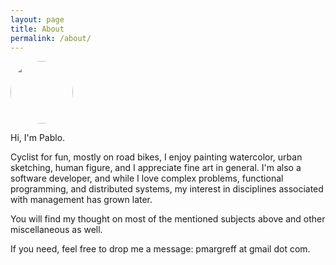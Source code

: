 ```yaml
---
layout: page
title: About
permalink: /about/
---
```

<img src="{{site.baseurl}}/images/me.jpg" height="auto" width="100" style="border-radius:50%">


Hi, I'm Pablo.

Cyclist for fun, mostly on road bikes, I enjoy painting watercolor, urban sketching, human figure, and I appreciate fine art in general. I'm also a software developer, and while I love complex problems, functional programming, and distributed systems, my interest in disciplines associated with management has grown later.

You will find my thought on most of the mentioned subjects above and other miscellaneous as well.

If you need, feel free to drop me a message: pmargreff at gmail dot com.
